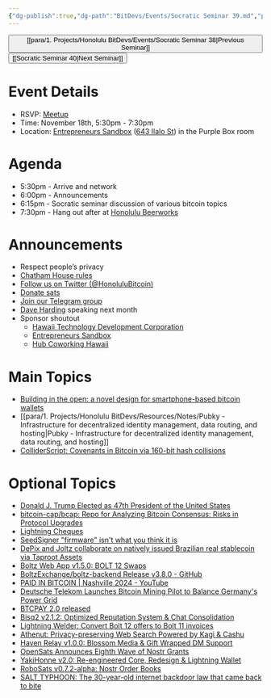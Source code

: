 ```yaml
---
{"dg-publish":true,"dg-path":"BitDevs/Events/Socratic Seminar 39.md","permalink":"/bit-devs/events/socratic-seminar-39/","title":"Socratic Seminar 39","tags":["bitdevs","bitcoin","resource","socratic-39"],"noteIcon":"3","created":"2024-11-05T15:43:39.899-10:00","updated":"2024-11-10T16:03:45.450-10:00"}
---
```




<button class="obsidian-button previous-seminar">[[para/1. Projects/Honolulu BitDevs/Events/Socratic Seminar 38\|Previous Seminar]]</button> <button class="obsidian-button next-seminar">[[Socratic Seminar 40\|Next Seminar]]</button>

# Event Details

- RSVP: [Meetup](https://www.meetup.com/honolulu-bitdevs/events/304408135/)
- Time: November 18th, 5:30pm - 7:30pm
- Location: [Entrepreneurs Sandbox](https://sandboxhawaii.org/) ([643 Ilalo St](https://goo.gl/maps/3Zj38htV13iUn4dcA)) in the Purple Box room

# Agenda

- 5:30pm - Arrive and network  
- 6:00pm - Announcements
- 6:15pm - Socratic seminar discussion of various bitcoin topics
- 7:30pm - Hang out after at [Honolulu Beerworks](https://www.honolulubeerworks.com/)

# Announcements

- Respect people’s privacy
- [Chatham House rules](https://www.chathamhouse.org/about-us/chatham-house-rule)
- [Follow us on Twitter (@HonoluluBitcoin)](https://twitter.com/HonoluluBitcoin)
- [Donate sats](https://checkout.opennode.com/p/5dea6b7a-d33c-4fda-b54c-98f092814c7d)
- [Join our Telegram group](https://t.me/+Ho8M3ZAFmC5mY2Mx)
- [Dave Harding](https://dtrt.org/) speaking next month
- Sponsor shoutout
	- [Hawaii Technology Development Corporation](https://www.htdc.org/about/)
	- [Entrepreneurs Sandbox](https://sandboxhawaii.org/)
	- [Hub Coworking Hawaii](https://hubcoworkinghi.com/)

# Main Topics

- [Building in the open: a novel design for smartphone-based bitcoin wallets](https://bitkey.build/building-in-the-open/) 
- [[para/1. Projects/Honolulu BitDevs/Resources/Notes/Pubky - Infrastructure for decentralized identity management, data routing, and hosting\|Pubky - Infrastructure for decentralized identity management, data routing, and hosting]]
- [ColliderScript: Covenants in Bitcoin via 160-bit hash collisions](https://colliderscript.co/colliderscript.pdf)

# Optional Topics

- [Donald J. Trump Elected as 47th President of the United States](https://www.nobsbitcoin.com/donald-j-trump-elected-as-47th-president-of-the-united-states/)
- [bitcoin-cap/bcap: Repo for Analyzing Bitcoin Consensus: Risks in Protocol Upgrades](https://github.com/bitcoin-cap/bcap) 
- [Lightning Cheques](https://delvingbitcoin.org/t/lightning-cheques/1162)
- [SeedSigner "firmware" isn't what you think it is](https://gist.github.com/kdmukai/e270dd1c7b53b8daea4a9fc1ac89847c)
- [DePix and Joltz collaborate on natively issued Brazilian real stablecoin via Taproot Assets](https://x.com/hmichellerose/status/1854940512861475148) 
- [Boltz Web App v1.5.0: BOLT 12 Swaps](https://www.nobsbitcoin.com/boltz-web-app-v1-5-0/)
- [BoltzExchange/boltz-backend Release v3.8.0 - GitHub](https://github.com/BoltzExchange/boltz-backend/releases/tag/v3.8.0) 
- [PAID IN BITCOIN | Nashville 2024 - YouTube](https://youtu.be/Rdd2SlBLRfU?feature=shared)
- [Deutsche Telekom Launches Bitcoin Mining Pilot to Balance Germany's Power Grid](https://www.nobsbitcoin.com/deutsche-telekom-launches-bitcoin-mining-pilot-to-balance-germanys-power-grid/)
- [BTCPAY 2.0 released](https://njump.me/nevent1qqswn7777tyj706e2zh7jg0puls67tydarugyr48yrjmaudhtw5jrdgpzemhxue69uhhyetvv9ujumn0wd68ytnzv9hxgq3q55m2k8ml8sqn8w4dhh689vdv0t2twa8dgvkpnzfggxf4wfughjsqnmrc7a) 
- [Bisq2 v2.1.2: Optimized Reputation System & Chat Consolidation](https://www.nobsbitcoin.com/bisq2-v2-1-2/)
- [Lightning Welder: Convert Bolt 12 offers to Bolt 11 invoices](https://alexlwn123.github.io/Lightning-Welder/)
- [Athenut: Privacy-preserving Web Search Powered by Kagi & Cashu](https://www.nobsbitcoin.com/athenut-privacy-preserving-web-search-powered-by-kagi-cashu/)
- [Haven Relay v1.0.0: Blossom Media & Gift Wrapped DM Support](https://www.nobsbitcoin.com/haven-relay-v1-0-0/) 
- [OpenSats Announces Eighth Wave of Nostr Grants](https://www.nobsbitcoin.com/opensats-announces-eight-wave-of-nostr-grants/)
- [YakiHonne v2.0: Re-engineered Core, Redesign & Lightning Wallet](https://www.nobsbitcoin.com/yakihonne-v2-0/)
- [RoboSats v0.7.2-alpha: Nostr Order Books](https://www.nobsbitcoin.com/robosats-v0-7-2-alpha/)
- [SALT TYPHOON: The 30-year-old internet backdoor law that came back to bite](https://techcrunch.com/2024/10/07/the-30-year-old-internet-backdoor-law-that-came-back-to-bite/)

